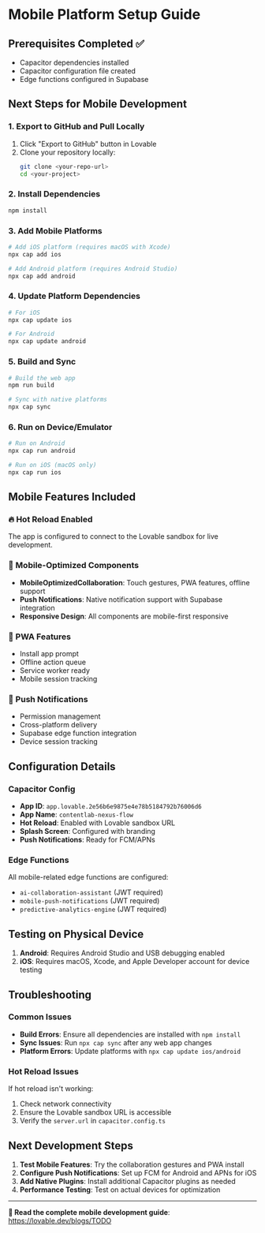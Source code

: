 # Mobile Platform Setup Guide

## Prerequisites Completed ✅
- Capacitor dependencies installed
- Capacitor configuration file created
- Edge functions configured in Supabase

## Next Steps for Mobile Development

### 1. Export to GitHub and Pull Locally
1. Click "Export to GitHub" button in Lovable
2. Clone your repository locally:
   ```bash
   git clone <your-repo-url>
   cd <your-project>
   ```

### 2. Install Dependencies
```bash
npm install
```

### 3. Add Mobile Platforms
```bash
# Add iOS platform (requires macOS with Xcode)
npx cap add ios

# Add Android platform (requires Android Studio)
npx cap add android
```

### 4. Update Platform Dependencies
```bash
# For iOS
npx cap update ios

# For Android  
npx cap update android
```

### 5. Build and Sync
```bash
# Build the web app
npm run build

# Sync with native platforms
npx cap sync
```

### 6. Run on Device/Emulator
```bash
# Run on Android
npx cap run android

# Run on iOS (macOS only)
npx cap run ios
```

## Mobile Features Included

### 🔥 Hot Reload Enabled
The app is configured to connect to the Lovable sandbox for live development.

### 📱 Mobile-Optimized Components
- **MobileOptimizedCollaboration**: Touch gestures, PWA features, offline support
- **Push Notifications**: Native notification support with Supabase integration
- **Responsive Design**: All components are mobile-first responsive

### 🚀 PWA Features
- Install app prompt
- Offline action queue
- Service worker ready
- Mobile session tracking

### 🔔 Push Notifications
- Permission management
- Cross-platform delivery
- Supabase edge function integration
- Device session tracking

## Configuration Details

### Capacitor Config
- **App ID**: `app.lovable.2e56b6e9875e4e78b5184792b76006d6`
- **App Name**: `contentlab-nexus-flow`
- **Hot Reload**: Enabled with Lovable sandbox URL
- **Splash Screen**: Configured with branding
- **Push Notifications**: Ready for FCM/APNs

### Edge Functions
All mobile-related edge functions are configured:
- `ai-collaboration-assistant` (JWT required)
- `mobile-push-notifications` (JWT required)  
- `predictive-analytics-engine` (JWT required)

## Testing on Physical Device

1. **Android**: Requires Android Studio and USB debugging enabled
2. **iOS**: Requires macOS, Xcode, and Apple Developer account for device testing

## Troubleshooting

### Common Issues
- **Build Errors**: Ensure all dependencies are installed with `npm install`
- **Sync Issues**: Run `npx cap sync` after any web app changes
- **Platform Errors**: Update platforms with `npx cap update ios/android`

### Hot Reload Issues
If hot reload isn't working:
1. Check network connectivity
2. Ensure the Lovable sandbox URL is accessible
3. Verify the `server.url` in `capacitor.config.ts`

## Next Development Steps

1. **Test Mobile Features**: Try the collaboration gestures and PWA install
2. **Configure Push Notifications**: Set up FCM for Android and APNs for iOS
3. **Add Native Plugins**: Install additional Capacitor plugins as needed
4. **Performance Testing**: Test on actual devices for optimization

---

**📖 Read the complete mobile development guide**: https://lovable.dev/blogs/TODO